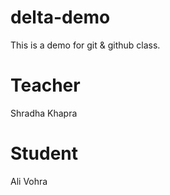 # delta-demo
This is a demo for git &amp; github class.

# Teacher
Shradha Khapra

# Student
Ali Vohra